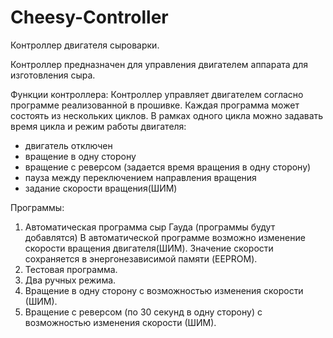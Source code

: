 # Cheesy-Controller
Контроллер двигателя сыроварки.

Контроллер предназначен для управления двигателем аппарата для изготовления сыра.

Функции контроллера:
Контроллер управляет двигателем согласно программе реализованной в прошивке.
Каждая программа может состоять из нескольких циклов.
В рамках одного цикла можно задавать время цикла и режим работы двигателя:
  - двигатель отключен
  - вращение в одну сторону
  - вращение с реверсом (задается время вращения в одну сторону)
  - пауза между переключением направления вращения
  - задание скорости вращения(ШИМ)

Программы:
1. Автоматическая программа сыр Гауда (программы будут добавлятся)
	В автоматической программе возможно изменение скорости вращения двигателя(ШИМ).
	Значение скорости сохраняется в энергонезависимой памяти (EEPROM).
2. Тестовая программа. 
3. Два ручных режима.
  1. Вращение в одну сторону с возможностью изменения скорости (ШИМ).
  1. Вращение с реверсом (по 30 секунд в одну сторону) с возможностью изменения скорости (ШИМ).
